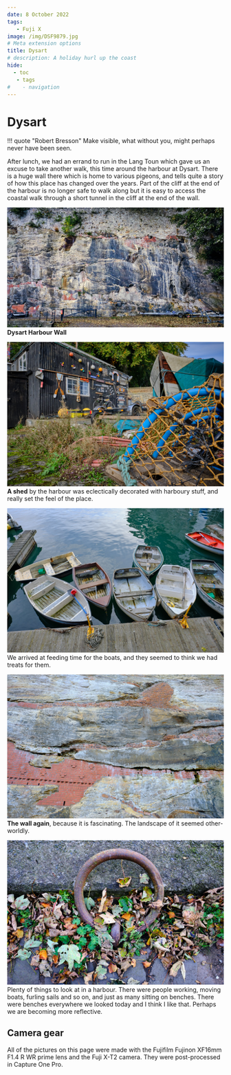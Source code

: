 ```yaml
---
date: 8 October 2022
tags:
   - Fuji X
image: /img/DSF9879.jpg
# Meta extension options
title: Dysart
# description: A holiday hurl up the coast
hide:
  - toc
   - tags
#    - navigation
---
```


# Dysart

!!! quote "Robert Bresson"
    Make visible, what without you, might perhaps never have been seen.

After lunch, we had an errand to run in the Lang Toun which gave us an excuse to take another walk, this time around the harbour at Dysart. There is a huge wall there which is home to various pigeons, and tells quite a story of how this place has changed over the years. Part of the cliff at the end of the harbour is no longer safe to walk along but it is easy to access the coastal walk through a short tunnel in the cliff at the end of the wall.

![](/img/DSF9879.jpg)
**Dysart Harbour Wall**

![](/img/DSF9878.jpg)
**A shed** by the harbour was eclectically decorated with harboury stuff, and really set the feel of the place.

![](/img/DSF9882.jpg)
We arrived at feeding time for the boats, and they seemed to think we had treats for them.

![](/img/DSF9886.jpg)
**The wall again**, because it is fascinating. The landscape of it seemed other-worldly.


![](/img/DSF9885.jpg)
Plenty of things to look at in a harbour. There were people working, moving boats, furling sails and so on, and just as many sitting on benches. There were benches everywhere we looked today and I think I like that. Perhaps we are becoming more reflective.


## Camera gear

All of the pictures on this page were made with the Fujifilm Fujinon XF16mm F1.4 R WR prime lens and the Fuji X-T2 camera. They were  post-processed in Capture One Pro.